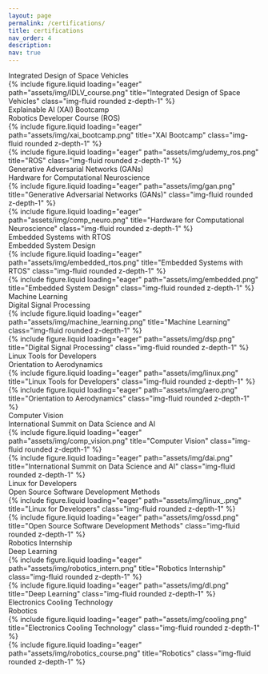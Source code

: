 ```yaml
---
layout: page
permalink: /certifications/
title: certifications
nav_order: 4
description:
nav: true
---
```


<div class="caption">
    Integrated Design of Space Vehicles
</div>
<div class="row">
    <div class="col-sm mt-3 mt-md-0">
        {% include figure.liquid loading="eager" path="assets/img/IDLV_course.png" title="Integrated Design of Space Vehicles" class="img-fluid rounded z-depth-1" %}
    </div>
</div>

<div class="row justify-content-around">
    <div class="caption">
    Explainable AI (XAI) Bootcamp
    </div>
    <div class="caption">
    Robotics Developer Course (ROS)
    </div>
</div>

<div class="row">
    <div class="col-sm mt-3 mt-md-0">
        {% include figure.liquid loading="eager" path="assets/img/xai_bootcamp.png" title="XAI Bootcamp" class="img-fluid rounded z-depth-1" %}
    </div>
    <div class="col-sm mt-3 mt-md-0">
        {% include figure.liquid loading="eager" path="assets/img/udemy_ros.png" title="ROS" class="img-fluid rounded z-depth-1" %}
    </div>
</div>

<div class="row justify-content-around">
    <div class="caption">
    Generative Adversarial Networks (GANs)
    </div>
    <div class="caption">
    Hardware for Computational Neuroscience
    </div>
</div>

<div class="row">
    <div class="col-sm mt-3 mt-md-0">
        {% include figure.liquid loading="eager" path="assets/img/gan.png" title="Generative Adversarial Networks (GANs)" class="img-fluid rounded z-depth-1" %}
    </div>
    <div class="col-sm mt-3 mt-md-0">
        {% include figure.liquid loading="eager" path="assets/img/comp_neuro.png" title="Hardware for Computational Neuroscience" class="img-fluid rounded z-depth-1" %}
    </div>
</div>

<div class="row justify-content-around">
    <div class="caption">
    Embedded Systems with RTOS
    </div>
    <div class="caption">
    Embedded System Design
    </div>
</div>

<div class="row">
    <div class="col-sm mt-3 mt-md-0">
        {% include figure.liquid loading="eager" path="assets/img/embedded_rtos.png" title="Embedded Systems with RTOS" class="img-fluid rounded z-depth-1" %}
    </div>
    <div class="col-sm mt-3 mt-md-0">
        {% include figure.liquid loading="eager" path="assets/img/embedded.png" title="Embedded System Design" class="img-fluid rounded z-depth-1" %}
    </div>
</div>

<div class="row justify-content-around">
    <div class="caption">
    Machine Learning
    </div>
    <div class="caption">
    Digital Signal Processing
    </div>
</div>

<div class="row">
    <div class="col-sm mt-3 mt-md-0">
        {% include figure.liquid loading="eager" path="assets/img/machine_learning.png" title="Machine Learning" class="img-fluid rounded z-depth-1" %}
    </div>
    <div class="col-sm mt-3 mt-md-0">
        {% include figure.liquid loading="eager" path="assets/img/dsp.png" title="Digital Signal Processing" class="img-fluid rounded z-depth-1" %}
    </div>
</div>

<div class="row justify-content-around">
    <div class="caption">
    Linux Tools for Developers
    </div>
    <div class="caption">
    Orientation to Aerodynamics
    </div>
</div>

<div class="row">
    <div class="col-sm mt-3 mt-md-0">
        {% include figure.liquid loading="eager" path="assets/img/linux.png" title="Linux Tools for Developers" class="img-fluid rounded z-depth-1" %}
    </div>
    <div class="col-sm mt-3 mt-md-0">
        {% include figure.liquid loading="eager" path="assets/img/aero.png" title="Orientation to Aerodynamics" class="img-fluid rounded z-depth-1" %}
    </div>
</div>

<div class="row justify-content-around">
    <div class="caption">
    Computer Vision
    </div>
    <div class="caption">
    International Summit on Data Science and AI
    </div>
</div>

<div class="row">
    <div class="col-sm mt-3 mt-md-0">
        {% include figure.liquid loading="eager" path="assets/img/comp_vision.png" title="Computer Vision" class="img-fluid rounded z-depth-1" %}
    </div>
    <div class="col-sm mt-3 mt-md-0">
        {% include figure.liquid loading="eager" path="assets/img/dai.png" title="International Summit on Data Science and AI" class="img-fluid rounded z-depth-1" %}
    </div>
</div>

<div class="row justify-content-around">
    <div class="caption">
    Linux for Developers
    </div>
    <div class="caption">
    Open Source Software Development Methods
    </div>
</div>

<div class="row">
    <div class="col-sm mt-3 mt-md-0">
        {% include figure.liquid loading="eager" path="assets/img/linux_.png" title="Linux for Developers" class="img-fluid rounded z-depth-1" %}
    </div>
    <div class="col-sm mt-3 mt-md-0">
        {% include figure.liquid loading="eager" path="assets/img/ossd.png" title="Open Source Software Development Methods" class="img-fluid rounded z-depth-1" %}
    </div>
</div>

<div class="row justify-content-around">
    <div class="caption">
    Robotics Internship
    </div>
    <div class="caption">
    Deep Learning
    </div>
</div>

<div class="row">
    <div class="col-sm mt-3 mt-md-0">
        {% include figure.liquid loading="eager" path="assets/img/robotics_intern.png" title="Robotics Internship" class="img-fluid rounded z-depth-1" %}
    </div>
    <div class="col-sm mt-3 mt-md-0">
        {% include figure.liquid loading="eager" path="assets/img/dl.png" title="Deep Learning" class="img-fluid rounded z-depth-1" %}
    </div>
</div>

<div class="row justify-content-around">
    <div class="caption">
    Electronics Cooling Technology
    </div>
    <div class="caption">
    Robotics
    </div>
</div>

<div class="row">
    <div class="col-sm mt-3 mt-md-0">
        {% include figure.liquid loading="eager" path="assets/img/cooling.png" title="Electronics Cooling Technology" class="img-fluid rounded z-depth-1" %}
    </div>
    <div class="col-sm mt-3 mt-md-0">
        {% include figure.liquid loading="eager" path="assets/img/robotics_course.png" title="Robotics" class="img-fluid rounded z-depth-1" %}
    </div>
</div>